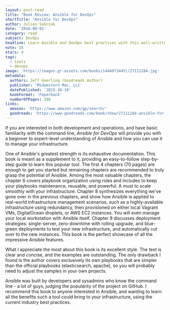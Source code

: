 ```yaml
---
layout: post-read
title: "Book Review: Ansible for DevOps"
shortTitle: "Ansible for DevOps"
author: Julien Sobczak
date: '2016-08-02'
category: read
subject: DevOps
headline: Learn Ansible and DevOps best practices with this well-written and technically excellent guide
note: 16
stars: 4
tags:
  - tools
  - devops
image: 'https://images.gr-assets.com/books/1444973445l/27111284.jpg'
metadata:
  authors: Jeff Geerling (Goodreads Author)
  publisher: 'Midwestern Mac, LLC'
  datePublished: '2015-10-10'
  bookFormat: 'Paperback'
  numberOfPages: 398
links:
  amazon: 'https://www.amazon.com/gp/search/'
  goodreads: 'https://www.goodreads.com/book/show/27111284-ansible-for-devops'
---
```


If you are interested in both development and operations, and have basic familiarity with the command line, *Ansible for DevOps* will provide you with a beginner to expert-level understanding of Ansible and how you can use it to manage your infrastructure.

One of Ansible's greatest strength is its exhaustive documentation. This book is meant as a supplement to it, providing an easy-to-follow step-by-step guide to learn this popular tool. The first 4 chapters (70 pages) are enough to get you started but remaining chapters are recommended to truly grasp the potential of Ansible. Among the most valuable chapters, the chapter 6 covers playbook organization using roles and includes to keep your playbooks maintenance, reusable, and powerful. A must to scale smoothly with your infrastructure. Chapter 8 synthesizes everything we've gone over in the previous chapters, and show how Ansible is applied to real-world infrastructure management scenarios, such as a highly-available infrastructure using redundancy, then provisioned on either local Vagrant VMs, DigitalOcean droplets, or AWS EC2 instances. You will even manage your local workstation with Ansible itself. Chapter 9 discusses deployment strategies: single-server, zero-downtime with rolling upgrade, and blue-green deployments to test your new infrastructure, and automatically cut over to the new instances. This book is the perfect showcase of all the impressive Ansible features.

What I appreciate the most about this book is its excellent style. The text is clear and concise, and the examples are outstanding. The only drawback I found is the author covers exclusively its own playbooks that are simpler than the official playbooks (elasticsearch, apache), so you will probably need to adjust the samples in your own projects.

Ansible was built by developers and sysadmins who know the command line - a lot of guys, judging the popularity of the project on GitHub. I recommend this book to anyone interested in Ansible, and wanting to learn all the benefits such a tool could bring to your infrastructure, using the current industry best practices.
